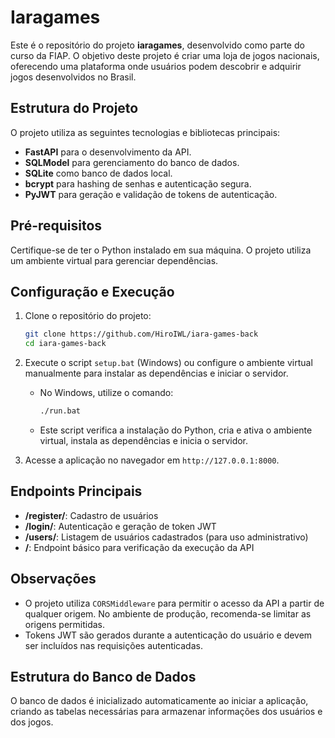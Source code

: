 # Iaragames

Este é o repositório do projeto **iaragames**, desenvolvido como parte do curso da FIAP. O objetivo deste projeto é criar uma loja de jogos nacionais, oferecendo uma plataforma onde usuários podem descobrir e adquirir jogos desenvolvidos no Brasil.

## Estrutura do Projeto

O projeto utiliza as seguintes tecnologias e bibliotecas principais:

- **FastAPI** para o desenvolvimento da API.
- **SQLModel** para gerenciamento do banco de dados.
- **SQLite** como banco de dados local.
- **bcrypt** para hashing de senhas e autenticação segura.
- **PyJWT** para geração e validação de tokens de autenticação.

## Pré-requisitos

Certifique-se de ter o Python instalado em sua máquina. O projeto utiliza um ambiente virtual para gerenciar dependências.

## Configuração e Execução

1. Clone o repositório do projeto:

   ```bash
   git clone https://github.com/HiroIWL/iara-games-back
   cd iara-games-back
   ```

2. Execute o script `setup.bat` (Windows) ou configure o ambiente virtual manualmente para instalar as dependências e iniciar o servidor.

   - No Windows, utilize o comando:
     ```cmd
     ./run.bat
     ```
   - Este script verifica a instalação do Python, cria e ativa o ambiente virtual, instala as dependências e inicia o servidor.

3. Acesse a aplicação no navegador em `http://127.0.0.1:8000`.

## Endpoints Principais

- **/register/**: Cadastro de usuários
- **/login/**: Autenticação e geração de token JWT
- **/users/**: Listagem de usuários cadastrados (para uso administrativo)
- **/**: Endpoint básico para verificação da execução da API

## Observações

- O projeto utiliza `CORSMiddleware` para permitir o acesso da API a partir de qualquer origem. No ambiente de produção, recomenda-se limitar as origens permitidas.
- Tokens JWT são gerados durante a autenticação do usuário e devem ser incluídos nas requisições autenticadas.

## Estrutura do Banco de Dados

O banco de dados é inicializado automaticamente ao iniciar a aplicação, criando as tabelas necessárias para armazenar informações dos usuários e dos jogos.

